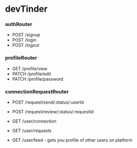 # devTinder

### authRouter

- POST /signup
- POST /login
- POST /logout

### profileRouter

- GET /profile/view
- PATCH /profile/edit
- PATCH /profile/password

### connectionRequestRouter

- POST /request/send/:status/:userId
- POST /request/review/:status/:requestId

- GET /user/connection
- GET /user/requests
- GET /user/feed - gets you profile of other users on platform
